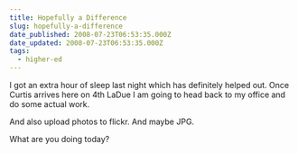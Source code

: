 ```yaml
---
title: Hopefully a Difference
slug: hopefully-a-difference
date_published: 2008-07-23T06:53:35.000Z
date_updated: 2008-07-23T06:53:35.000Z
tags:
  - higher-ed
---
```


I got an extra hour of sleep last night which has definitely helped out. Once Curtis arrives here on 4th LaDue I am going to head back to my office and do some actual work.

And also upload photos to flickr. And maybe JPG.

What are you doing today?
